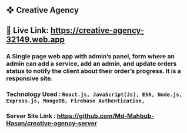## ❖ Creative Agency 
## 🔗 Live Link: https://creative-agency-32149.web.app

### A Single page web app with admin’s panel, form where an admin can add a service, add an admin, and update orders status to notify the client about their order’s progress. It is a responsive site.

### Technology Used : `React.js, JavaScript(Js), ES6, Node.js, Express.js, MongoDB, Firebase Authentication, `

### Server Site Link : https://github.com/Md-Mahbub-Hasan/creative-agency-server
